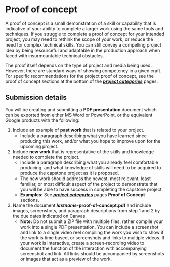 # Proof of concept

A proof of concept is a small demonstration of a skill or capability that is indicative of your ability to complete a larger work using the same tools and techniques. If you struggle to complete a proof of concept for your intended project, you may need to rethink the scope of your work, or reduce the need for complex technical skills. You can still convey a compelling project idea by being resourceful and adaptable in the production approach when faced with insurmountable technical obstacles.

The proof itself depends on the type of project and media being used. However, there are standard ways of showing competency in a given craft. For specific recommendations for the project proof of concept, see the proof of concept sections at the bottom of the _**[project categories](https://dmd-program.github.io/art-design-course-resources/)**_ pages.

## Submission details

You will be creating and submitting a **PDF presentation** document which can be exported from either MS Word or PowerPoint, or the equivalent Google products with the following:

1. Include an example of **past work** that is related to your project.
   * Include a paragraph describing what you have learned since producing this work, and/or what you hope to improve upon for the upcoming project.
2. Include **new work** that is representative of the skills and knowledge needed to complete the project.
   * Include a paragraph describing what you already feel comfortable producing, and what knowledge of skills will need to be acquired to produce the capstone project as it is proposed. 
   * The new work should address the newest, most relevant, least familiar, or most difficult aspect of the project to demonstrate that you will be able to have success in completing the capstone project. 
   * **Examples:** See _**[project categories](https://dmd-program.github.io/art-design-course-resources/)**_ pages **Proof of Concept** sections.
3. Name the document **_lastname_-proof-of-concept.pdf** and include images, screenshots, and paragraph descriptions from step 1 and 2 by the due dates indicated on Canvas.
   * **Note:** Do not submit a ZIP file with multiple files, rather compile your work into a single PDF presentation. You can include a screenshot and link to a single video reel compiling the work you wish to show if the work is time based, or screenshots and links to multiple videos. If your work is interactive, create a screen-recording video to document the function of the interaction with accompanying screenshot and link. All links should be accompanied by screenshots or images that act as a preview of the work.
